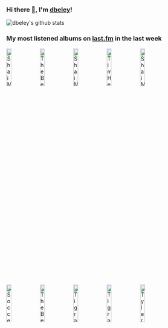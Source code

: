 ### Hi there 👋, I'm [dbeley](https://dbeley.ovh/en)!

![dbeley's github stats](https://github-readme-stats.vercel.app/api?username=dbeley)

### My most listened albums on [last.fm](https://www.last.fm/user/d_beley) in the last week

[<img src='https://lastfm.freetls.fastly.net/i/u/300x300/a2ed60e96a4e76d72b207da11d396e3f.jpg' width='16%' height='16%' alt='Shai Maestro - The Stone Skipper'>](https://www.last.fm/music/shai%2bmaestro/the%2bstone%2bskipper)&nbsp;
[<img src='https://lastfm.freetls.fastly.net/i/u/300x300/ac3f78ee698b378b1b170132b2f9d143.jpg' width='16%' height='16%' alt='The Beths - Jump Rope Gazers'>](https://www.last.fm/music/the%2bbeths/jump%2brope%2bgazers)&nbsp;
[<img src='https://lastfm.freetls.fastly.net/i/u/300x300/745516b265a141509370ecfb334ec392.jpg' width='16%' height='16%' alt='Shai Maestro - Shai Maestro Trio'>](https://www.last.fm/music/shai%2bmaestro/shai%2bmaestro%2btrio)&nbsp;
[<img src='https://lastfm.freetls.fastly.net/i/u/300x300/9de43f0a02c8b0a3fe8996b3c75ad2fb.jpg' width='16%' height='16%' alt='Tim Hecker - Ravedeath, 1972'>](https://www.last.fm/music/tim%2bhecker/ravedeath%252c%2b1972)&nbsp;
[<img src='https://lastfm.freetls.fastly.net/i/u/300x300/3ddd174009254187a4083993c09067c1.jpg' width='16%' height='16%' alt='Shai Maestro - The Road To Ithaca'>](https://www.last.fm/music/shai%2bmaestro/the%2broad%2bto%2bithaca)&nbsp;
<br>
[<img src='https://lastfm.freetls.fastly.net/i/u/300x300/9e99a61cb69cef165e4713f1a660efdb.jpg' width='16%' height='16%' alt='Soccer Mommy - Sometimes, Forever'>](https://www.last.fm/music/soccer%2bmommy/sometimes%252c%2bforever)&nbsp;
[<img src='https://lastfm.freetls.fastly.net/i/u/300x300/616cf8d242710b6ad88194a543dc7c06.jpg' width='16%' height='16%' alt='The Beths - Future Me Hates Me'>](https://www.last.fm/music/the%2bbeths/future%2bme%2bhates%2bme)&nbsp;
[<img src='https://lastfm.freetls.fastly.net/i/u/300x300/e95e45ccfd57472dc7b7a685961340d3.jpg' width='16%' height='16%' alt='Tigran Hamasyan - Mockroot'>](https://www.last.fm/music/tigran%2bhamasyan/mockroot)&nbsp;
[<img src='https://lastfm.freetls.fastly.net/i/u/300x300/4beb2eacf28d206502edfc7101a8a08d.jpg' width='16%' height='16%' alt='Tigran Hamasyan - The Call Within'>](https://www.last.fm/music/tigran%2bhamasyan/the%2bcall%2bwithin)&nbsp;
[<img src='https://lastfm.freetls.fastly.net/i/u/300x300/492359f4c32c02e29eb7051843d5b418.png' width='16%' height='16%' alt='Tyler Childers - Purgatory'>](https://www.last.fm/music/tyler%2bchilders/purgatory)&nbsp;
<br>
